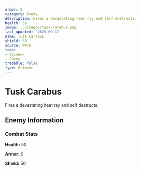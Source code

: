 ```yaml
---
armor: 0
category: Enemy
description: Fires a devastating heat ray and self destructs.
health: 50
image: ../images/tusk-carabus.png
last_updated: '2025-09-17'
name: Tusk Carabus
shield: 50
source: WFCD
tags:
- Grineer
- Enemy
tradable: false
type: Grineer
---
```


# Tusk Carabus

Fires a devastating heat ray and self destructs.

## Enemy Information

### Combat Stats

**Health:** 50

**Armor:** 0

**Shield:** 50

